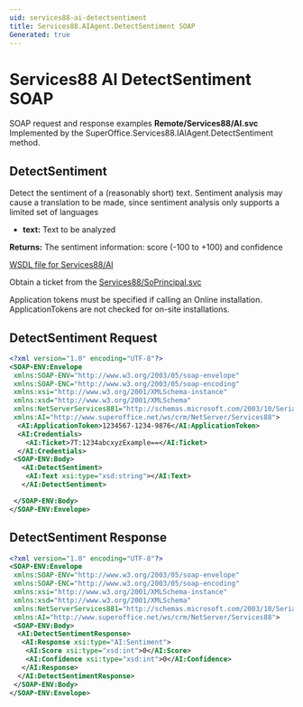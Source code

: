 ```yaml
---
uid: services88-ai-detectsentiment
title: Services88.AIAgent.DetectSentiment SOAP
Generated: true
---
```


# Services88 AI DetectSentiment SOAP

SOAP request and response examples **Remote/Services88/AI.svc**
Implemented by the <see cref="M:SuperOffice.Services88.IAIAgent.DetectSentiment">SuperOffice.Services88.IAIAgent.DetectSentiment</see> method.

## DetectSentiment

Detect the sentiment of a (reasonably short) text. Sentiment analysis may cause a translation to be made, since sentiment analysis only supports a limited set of languages

* **text:** Text to be analyzed

**Returns:** The sentiment information: score (-100 to +100) and confidence


[WSDL file for Services88/AI](../Services88-AI.md)

Obtain a ticket from the [Services88/SoPrincipal.svc](../SoPrincipal/index.md)

Application tokens must be specified if calling an Online installation. ApplicationTokens are not checked for on-site installations.

## DetectSentiment Request

```xml
<?xml version="1.0" encoding="UTF-8"?>
<SOAP-ENV:Envelope
 xmlns:SOAP-ENV="http://www.w3.org/2003/05/soap-envelope"
 xmlns:SOAP-ENC="http://www.w3.org/2003/05/soap-encoding"
 xmlns:xsi="http://www.w3.org/2001/XMLSchema-instance"
 xmlns:xsd="http://www.w3.org/2001/XMLSchema"
 xmlns:NetServerServices881="http://schemas.microsoft.com/2003/10/Serialization/"
 xmlns:AI="http://www.superoffice.net/ws/crm/NetServer/Services88">
  <AI:ApplicationToken>1234567-1234-9876</AI:ApplicationToken>
  <AI:Credentials>
    <AI:Ticket>7T:1234abcxyzExample==</AI:Ticket>
  </AI:Credentials>
 <SOAP-ENV:Body>
   <AI:DetectSentiment>
    <AI:Text xsi:type="xsd:string"></AI:Text>
   </AI:DetectSentiment>

 </SOAP-ENV:Body>
</SOAP-ENV:Envelope>

```


## DetectSentiment Response

```xml
<?xml version="1.0" encoding="UTF-8"?>
<SOAP-ENV:Envelope
 xmlns:SOAP-ENV="http://www.w3.org/2003/05/soap-envelope"
 xmlns:SOAP-ENC="http://www.w3.org/2003/05/soap-encoding"
 xmlns:xsi="http://www.w3.org/2001/XMLSchema-instance"
 xmlns:xsd="http://www.w3.org/2001/XMLSchema"
 xmlns:NetServerServices881="http://schemas.microsoft.com/2003/10/Serialization/"
 xmlns:AI="http://www.superoffice.net/ws/crm/NetServer/Services88">
 <SOAP-ENV:Body>
  <AI:DetectSentimentResponse>
   <AI:Response xsi:type="AI:Sentiment">
    <AI:Score xsi:type="xsd:int">0</AI:Score>
    <AI:Confidence xsi:type="xsd:int">0</AI:Confidence>
   </AI:Response>
  </AI:DetectSentimentResponse>
 </SOAP-ENV:Body>
</SOAP-ENV:Envelope>

```

